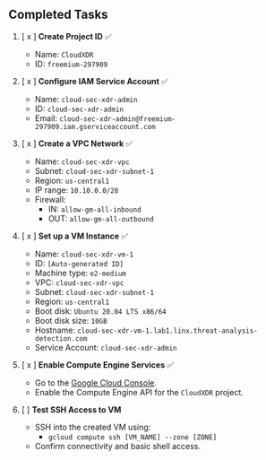 ## Completed Tasks
1. [ x ] **Create Project ID** ✅
   <!-- Outputs -->
   - Name: `CloudXDR`
   - ID: `freemium-297909`

2. [ x ] **Configure IAM Service Account** ✅
   <!-- Outputs -->
   - Name: `cloud-sec-xdr-admin`
   - ID: `cloud-sec-xdr-admin`
   - Email: `cloud-sec-xdr-admin@freemium-297909.iam.gserviceaccount.com`


3. [ x ] **Create a VPC Network** ✅
   - Name: `cloud-sec-xdr-vpc`
   - Subnet: `cloud-sec-xdr-subnet-1`
   - Region: `us-central1`
   - IP range: `10.10.0.0/28`
   - Firewall: 
      - IN: `allow-gm-all-inbound`
      - OUT: `allow-gm-all-outbound`
   
4. [ x ] **Set up a VM Instance** ✅
   - Name: `cloud-sec-xdr-vm-1`
   - ID: `[Auto-generated ID]`
   - Machine type: `e2-medium`
   - VPC: `cloud-sec-xdr-vpc`
   - Subnet: `cloud-sec-xdr-subnet-1`
   - Region: `us-central1`
   - Boot disk: `Ubuntu 20.04 LTS x86/64`
   - Boot disk size: `10GB`
   - Hostname: `cloud-sec-xdr-vm-1.lab1.linx.threat-analysis-detection.com`
   - Service Account: `cloud-sec-xdr-admin`


4. [ x ] **Enable Compute Engine Services** ✅
   - Go to the [Google Cloud Console](https://console.cloud.google.com/).
   - Enable the Compute Engine API for the `CloudXDR` project.

5. [ ] **Test SSH Access to VM**
   - SSH into the created VM using:
     - `gcloud compute ssh [VM_NAME] --zone [ZONE]`
   - Confirm connectivity and basic shell access.


<!-- 6. [ x ] **Explore Linux Basics (on VM)** ✅
   1. [ x ] **Filesystem & Permissions** ✅
       - Review file permissions and practice `chmod`, `chown`, and `ls -l`.
   2. [ x ] **Process Management** ✅
       - Use `ps`, `top`, and `kill` commands to manage processes.
   3. [ x ] **Memory Management** ✅
       - Check memory usage with `free -h` and `vmstat`.
   4. [ ] **Networking**
       - Explore `netstat`, `ss`, and `ufw` for firewall settings.

7. [ ] **Secure the Environment**
   - Set up a custom IAM role for the service account:
     - Role Name: `xdr-vm-role`
     - Permissions: Minimum required for VM management.
   - Apply the role to the `cloud-sec-xdr-admin` service account. -->
